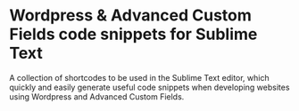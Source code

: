 # Wordpress & Advanced Custom Fields code snippets for Sublime Text
A collection of shortcodes to be used in the Sublime Text editor, which quickly and easily generate useful code snippets when developing websites using Wordpress and Advanced Custom Fields.
